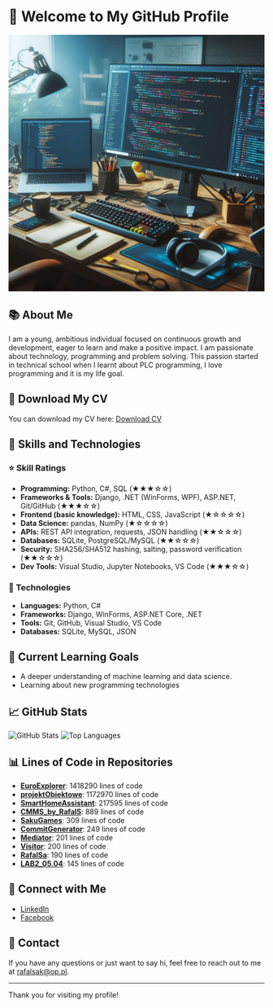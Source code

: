 # 👋 Welcome to My GitHub Profile

![Header](https://github.com/RafalSa/RafalSa/blob/main/th.jpg?raw=true)

## 📚 About Me
I am a young, ambitious individual focused on continuous growth and development, eager to learn and make a positive impact. I am passionate about technology, programming and problem solving. This passion started in technical school when I learnt about PLC programming, I love programming and it is my life goal. 

## 📄 Download My CV
You can download my CV here: [Download CV](https://github.com/RafalSa/RafalSa/blob/main/Rafal_Sak_CV_FINAL-1.pdf)


## 🚀 Skills and Technologies

### ⭐ Skill Ratings
- **Programming:** Python, C#, SQL (★★★☆☆)  
- **Frameworks & Tools:** Django, .NET (WinForms, WPF), ASP.NET, Git/GitHub (★★★☆☆)  
- **Frontend (basic knowledge):** HTML, CSS, JavaScript (★☆☆☆☆)  
- **Data Science:** pandas, NumPy (★☆☆☆☆)  
- **APIs:** REST API integration, requests, JSON handling (★★☆☆☆)  
- **Databases:** SQLite, PostgreSQL/MySQL (★★☆☆☆)  
- **Security:** SHA256/SHA512 hashing, salting, password verification (★★☆☆☆)  
- **Dev Tools:** Visual Studio, Jupyter Notebooks, VS Code (★★★☆☆)  

### 📌 Technologies
- **Languages:** Python, C#
- **Frameworks:** Django, WinForms, ASP.NET Core, .NET
- **Tools:** Git, GitHub, Visual Studio, VS Code
- **Databases:** SQLite, MySQL, JSON

## 🌱 Current Learning Goals
- A deeper understanding of machine learning and data science.
- Learning about new programming technologies 

## 📈 GitHub Stats
![GitHub Stats](https://github-readme-stats.vercel.app/api?username=RafalSa&show_icons=true&theme=radical)
![Top Languages](https://github-readme-stats.vercel.app/api/top-langs/?username=RafalSa&layout=compact&theme=radical)

## 📊 Lines of Code in Repositories

<!--START_SECTION:code_line_count-->
- **[EuroExplorer](https://github.com/RafalSa/EuroExplorer)**: 1418290 lines of code
- **[projektObiektowe](https://github.com/RafalSa/projektObiektowe)**: 1172970 lines of code
- **[SmartHomeAssistant](https://github.com/RafalSa/SmartHomeAssistant)**: 217595 lines of code
- **[CMMS_by_RafalS](https://github.com/RafalSa/CMMS_by_RafalS)**: 889 lines of code
- **[SakuGames](https://github.com/RafalSa/SakuGames)**: 309 lines of code
- **[CommitGenerator](https://github.com/RafalSa/CommitGenerator)**: 249 lines of code
- **[Mediator](https://github.com/RafalSa/Mediator)**: 201 lines of code
- **[Visitor](https://github.com/RafalSa/Visitor)**: 200 lines of code
- **[RafalSa](https://github.com/RafalSa/RafalSa)**: 190 lines of code
- **[LAB2_05.04](https://github.com/RafalSa/LAB2_05.04)**: 145 lines of code
<!--END_SECTION:code_line_count-->


## 🔗 Connect with Me
- [LinkedIn](https://www.linkedin.com/in/rafa%C5%82-sak-78116b270/)
- [Facebook](https://www.facebook.com/rafaleksak/)

## 📧 Contact
If you have any questions or just want to say hi, feel free to reach out to me at [rafalsak@op.pl](mailto:rafalsak@op.pl).

---

Thank you for visiting my profile!
